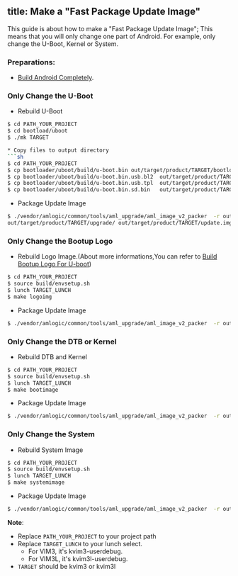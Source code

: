 title: Make a "Fast Package Update Image"
---

This guide is about how to make a "Fast Package Update Image"; This means that you will only change one part of Android. For example, only change the U-Boot, Kernel or System.

### Preparations:

* [Build Android Completely](/vim3/BuildAndroid.html).


### Only Change the U-Boot

* Rebuild U-Boot
```sh
$ cd PATH_YOUR_PROJECT
$ cd bootload/uboot
$ ./mk TARGET

* Copy files to output directory
```sh
$ cd PATH_YOUR_PROJECT
$ cp bootloader/uboot/build/u-boot.bin out/target/product/TARGET/bootloader.img
$ cp bootloader/uboot/build/u-boot.bin.usb.bl2  out/target/product/TARGET/upgrade/
$ cp bootloader/uboot/build/u-boot.bin.usb.tpl  out/target/product/TARGET/upgrade/
$ cp bootloader/uboot/build/u-boot.bin.sd.bin   out/target/product/TARGET/upgrade/
```
* Package Update Image
```sh
$ ./vendor/amlogic/common/tools/aml_upgrade/aml_image_v2_packer  -r out/target/product/TARGET/upgrade/aml_upgrade_package_avb.conf
out/target/product/TARGET/upgrade/ out/target/product/TARGET/update.img
```
### Only Change the Bootup Logo

* Rebuild Logo Image.(About more informations,You can refer to [Build Bootup Logo For U-boot](/vim1/BuildBootLogoForUboot.html))
```sh
$ cd PATH_YOUR_PROJECT
$ source build/envsetup.sh
$ lunch TARGET_LUNCH
$ make logoimg
```
* Package Update Image
```sh
$ ./vendor/amlogic/common/tools/aml_upgrade/aml_image_v2_packer  -r out/target/product/TARGET/upgrade/aml_upgrade_package_avb.conf out/target/product/TARGET/upgrade/ out/target/product/TARGET/update.img
```
### Only Change the DTB or Kernel

* Rebuild DTB and Kernel
```sh
$ cd PATH_YOUR_PROJECT
$ source build/envsetup.sh
$ lunch TARGET_LUNCH
$ make bootimage
```
* Package Update Image
```sh
$ ./vendor/amlogic/common/tools/aml_upgrade/aml_image_v2_packer  -r out/target/product/TARGET/upgrade/aml_upgrade_package_avb.conf  out/target/product/TARGET/upgrade/ out/target/product/TARGET/update.img
```

### Only Change the System

* Rebuild System Image
```sh
$ cd PATH_YOUR_PROJECT
$ source build/envsetup.sh
$ lunch TARGET_LUNCH
$ make systemimage
```
* Package Update Image
```sh
$ ./vendor/amlogic/common/tools/aml_upgrade/aml_image_v2_packer  -r out/target/product/TARGET/upgrade/aml_upgrade_package_avb.conf out/target/product/TARGET/upgrade/ out/target/product/TARGET/update.img
```

**Note**: 
* Replace `PATH_YOUR_PROJECT` to your project path
* Replace `TARGET_LUNCH` to your lunch select.
  * For VIM3, it's kvim3-userdebug.
  * For VIM3L, it's kvim3l-userdebug.
* `TARGET` should be kvim3 or kvim3l
